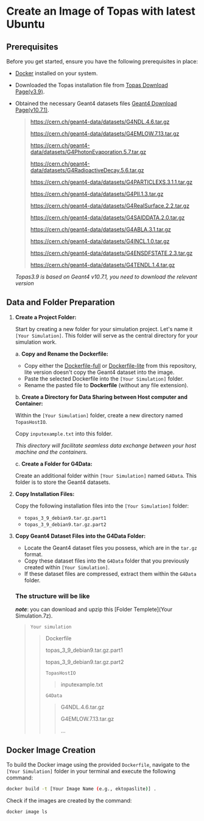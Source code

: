 # Create an Image of Topas with latest Ubuntu

## Prerequisites

Before you get started, ensure you have the following prerequisites in place:

- [Docker](https://docs.docker.com/get-docker/) installed on your system.

- Downloaded the Topas installation file from [Topas Download Page(v3.9)](https://www.topasmc.org/download).

- Obtained the necessary Geant4 datasets files [Geant4 Download Page(v10.7.1)](https://geant4.web.cern.ch/download/10.7.1.html).

  > https://cern.ch/geant4-data/datasets/G4NDL.4.6.tar.gz
  >
  > https://cern.ch/geant4-data/datasets/G4EMLOW.7.13.tar.gz
  >
  > https://cern.ch/geant4-data/datasets/G4PhotonEvaporation.5.7.tar.gz
  >
  > https://cern.ch/geant4-data/datasets/G4RadioactiveDecay.5.6.tar.gz
  >
  > https://cern.ch/geant4-data/datasets/G4PARTICLEXS.3.1.1.tar.gz
  >
  > https://cern.ch/geant4-data/datasets/G4PII.1.3.tar.gz
  >
  > https://cern.ch/geant4-data/datasets/G4RealSurface.2.2.tar.gz
  >
  > https://cern.ch/geant4-data/datasets/G4SAIDDATA.2.0.tar.gz
  >
  > https://cern.ch/geant4-data/datasets/G4ABLA.3.1.tar.gz
  >
  > https://cern.ch/geant4-data/datasets/G4INCL.1.0.tar.gz
  >
  > https://cern.ch/geant4-data/datasets/G4ENSDFSTATE.2.3.tar.gz
  >
  > https://cern.ch/geant4-data/datasets/G4TENDL.1.4.tar.gz
  
  *Topas3.9 is based on Geant4 v10.7.1, you need to download the relevant version*

## Data and Folder Preparation

1. **Create a Project Folder:**

   Start by creating a new folder for your simulation project. Let's name it `[Your Simulation]`. This folder will serve as the central directory for your simulation work.

   a. **Copy and Rename the Dockerfile:**

   - Copy either the [Dockerfile-full](https://chat.openai.com/c/Dockerfile-full) or [Dockerfile-lite](https://chat.openai.com/c/Dockerfile-lite) from this repository, lite version doesn't copy the Geant4 dataset into the image.
   - Paste the selected Dockerfile into the `[Your Simulation]` folder.
   - Rename the pasted file to **Dockerfile** (without any file extension).

   b. **Create a Directory for Data Sharing between Host computer and Container:**

   Within the `[Your Simulation]` folder, create a new directory named `TopasHostIO`. 

   Copy  `inputexample.txt` into this folder.

   *This directory will facilitate seamless data exchange between your host machine and the containers.*

   c. **Create a Folder for G4Data:**

   Create an additional folder within `[Your Simulation]` named `G4Data`. This folder is to store the Geant4 datasets.

2. **Copy Installation Files:**

   Copy the following installation files into the `[Your Simulation]` folder:

   - `topas_3_9_debian9.tar.gz.part1`
   - `topas_3_9_debian9.tar.gz.part2`

3. **Copy Geant4 Dataset Files into the G4Data Folder:**

   - Locate the Geant4 dataset files you possess, which are in the `tar.gz` format.
   - Copy these dataset files into the `G4Data` folder that you previously created within `[Your Simulation]`.
   - If these dataset files are compressed, extract them within the `G4Data` folder.

   ### The structure will be like

   ***note***: you can download and upzip this [Folder Templete](Your Simulation.7z).
   
   > `Your simulation`
   >
   > > Dockerfile
   > >
   > > topas_3_9_debian9.tar.gz.part1
   > >
   > > topas_3_9_debian9.tar.gz.part2
   > >
   > > `TopasHostIO`
   > >
   > > > inputexample.txt
   > >
   > > `G4Data`
   > > 
   > > > G4NDL.4.6.tar.gz
   > > >
   > > > G4EMLOW.7.13.tar.gz
   > > >
   > > > ...
   > > >

## Docker Image Creation

To build the Docker image using the provided `Dockerfile`, navigate to the `[Your Simulation]` folder in your terminal and execute the following command:

```bash
docker build -t [Your Image Name (e.g., ektopaslite)] .
```

Check if the images are created by the command:

```bash
docker image ls
```

